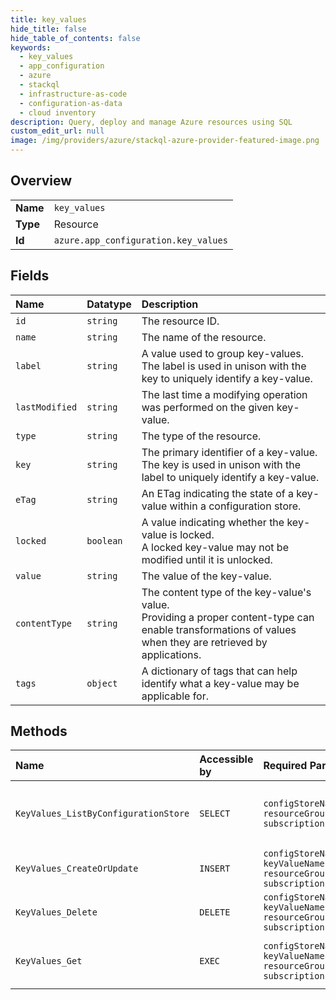 ```yaml
---
title: key_values
hide_title: false
hide_table_of_contents: false
keywords:
  - key_values
  - app_configuration
  - azure    
  - stackql
  - infrastructure-as-code
  - configuration-as-data
  - cloud inventory
description: Query, deploy and manage Azure resources using SQL
custom_edit_url: null
image: /img/providers/azure/stackql-azure-provider-featured-image.png
---
```

  
    

## Overview
<table><tbody>
<tr><td><b>Name</b></td><td><code>key_values</code></td></tr>
<tr><td><b>Type</b></td><td>Resource</td></tr>
<tr><td><b>Id</b></td><td><code>azure.app_configuration.key_values</code></td></tr>
</tbody></table>

## Fields
| Name | Datatype | Description |
|:-----|:---------|:------------|
| `id` | `string` | The resource ID. |
| `name` | `string` | The name of the resource. |
| `label` | `string` | A value used to group key-values.<br />The label is used in unison with the key to uniquely identify a key-value. |
| `lastModified` | `string` | The last time a modifying operation was performed on the given key-value. |
| `type` | `string` | The type of the resource. |
| `key` | `string` | The primary identifier of a key-value.<br />The key is used in unison with the label to uniquely identify a key-value. |
| `eTag` | `string` | An ETag indicating the state of a key-value within a configuration store. |
| `locked` | `boolean` | A value indicating whether the key-value is locked.<br />A locked key-value may not be modified until it is unlocked. |
| `value` | `string` | The value of the key-value. |
| `contentType` | `string` | The content type of the key-value's value.<br />Providing a proper content-type can enable transformations of values when they are retrieved by applications. |
| `tags` | `object` | A dictionary of tags that can help identify what a key-value may be applicable for. |
## Methods
| Name | Accessible by | Required Params | Description |
|:-----|:--------------|:----------------|:------------|
| `KeyValues_ListByConfigurationStore` | `SELECT` | `configStoreName, resourceGroupName, subscriptionId` | Lists the key-values for a given configuration store. |
| `KeyValues_CreateOrUpdate` | `INSERT` | `configStoreName, keyValueName, resourceGroupName, subscriptionId` | Creates a key-value. |
| `KeyValues_Delete` | `DELETE` | `configStoreName, keyValueName, resourceGroupName, subscriptionId` | Deletes a key-value. |
| `KeyValues_Get` | `EXEC` | `configStoreName, keyValueName, resourceGroupName, subscriptionId` | Gets the properties of the specified key-value. |
